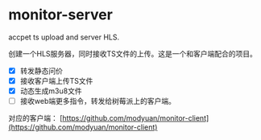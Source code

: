 # monitor-server
accpet ts upload and server HLS.

创建一个HLS服务器，同时接收TS文件的上传。这是一个和客户端配合的项目。

- [x] 转发静态问价
- [x] 接收客户端上传TS文件
- [x] 动态生成m3u8文件
- [ ] 接收web端更多指令，转发给树莓派上的客户端。

对应的客户端：
[https://github.com/modyuan/monitor-client](https://github.com/modyuan/monitor-client)
